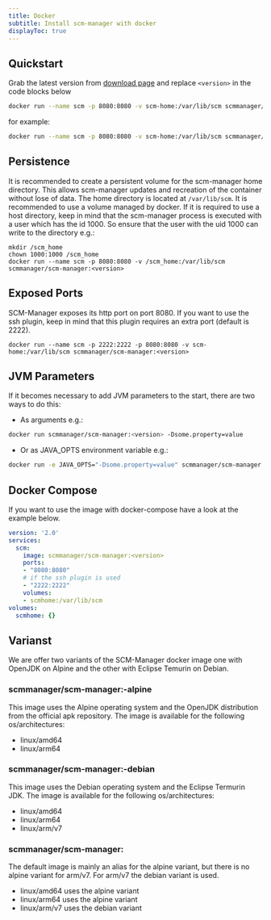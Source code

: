 ```yaml
---
title: Docker
subtitle: Install scm-manager with docker
displayToc: true
---
```


## Quickstart

Grab the latest version from [download page](/download) and replace `<version>` in the code blocks below

```bash
docker run --name scm -p 8080:8080 -v scm-home:/var/lib/scm scmmanager/scm-manager:<version>
```

for example:

```bash
docker run --name scm -p 8080:8080 -v scm-home:/var/lib/scm scmmanager/scm-manager:2.0.0
```

## Persistence

It is recommended to create a persistent volume for the scm-manager home directory.
This allows scm-manager updates and recreation of the container without lose of data.
The home directory is located at `/var/lib/scm`.
It is recommended to use a volume managed by docker. 
If it is required to use a host directory, keep in mind that the scm-manager process is executed with a user which has the id 1000.
So ensure that the user with the uid 1000 can write to the directory e.g.:

```text
mkdir /scm_home
chown 1000:1000 /scm_home
docker run --name scm -p 8080:8080 -v /scm_home:/var/lib/scm scmmanager/scm-manager:<version>
```

## Exposed Ports

SCM-Manager exposes its http port on port 8080.
If you want to use the ssh plugin, keep in mind that this plugin requires an extra port (default is 2222).

```text
docker run --name scm -p 2222:2222 -p 8080:8080 -v scm-home:/var/lib/scm scmmanager/scm-manager:<version>
```

## JVM Parameters

If it becomes necessary to add JVM parameters to the start, there are two ways to do this:

* As arguments e.g.:

```bash
docker run scmmanager/scm-manager:<version> -Dsome.property=value
```

* Or as JAVA_OPTS environment variable e.g.:

```bash
docker run -e JAVA_OPTS="-Dsome.property=value" scmmanager/scm-manager:<version>

```

## Docker Compose

If you want to use the image with docker-compose have a look at the example below. 

```yaml
version: '2.0'
services:
  scm:
    image: scmmanager/scm-manager:<version>
    ports:
    - "8080:8080"
    # if the ssh plugin is used
    - "2222:2222"
    volumes:
    - scmhome:/var/lib/scm
volumes:
  scmhome: {}
```

## Varianst

We are offer two variants of the SCM-Manager docker image one with OpenJDK on Alpine and the other with Eclipse Temurin on Debian.

### scmmanager/scm-manager:<version>-alpine

This image uses the Alpine operating system and the OpenJDK distribution from the official apk repository.
The image is available for the following os/architectures:

* linux/amd64
* linux/arm64

### scmmanager/scm-manager:<version>-debian

This image uses the Debian operating system and the Eclipse Termurin JDK.
The image is available for the following os/architectures:

* linux/amd64
* linux/arm64
* linux/arm/v7

### scmmanager/scm-manager:<version>

The default image is mainly an alias for the alpine variant, but there is no alpine variant for arm/v7. 
For arm/v7 the debian variant is used.

* linux/amd64 uses the alpine variant
* linux/arm64 uses the alpine variant
* linux/arm/v7 uses the debian variant
